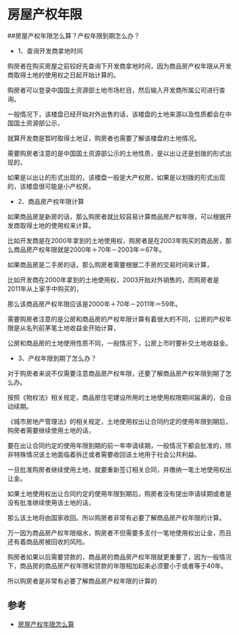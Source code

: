 # 房屋产权年限

##房屋产权年限怎么算？产权年限到期怎么办？

- 1、查询开发商拿地时间

购房者在购买房屋之前较好先查询下开发商拿地时间，因为商品房产权年限从开发商取得土地的使用权之日起开始计算的。

购房者可以登录中国国土资源部土地市场栏目，然后输入开发商所属公司进行查询。

一般情况下，该楼盘已经开始对外出售的话，该楼盘的土地来源以及性质都会在中国国土资源部公示，

就算开发商是暂时取得土地证，购房者也需要了解该楼盘的土地情况。

需要购房者注意的是中国国土资源部公示的土地性质，是以出让还是划拨的形式出现的，

如果是以出让的形式出现的，该楼盘一般是大产权房，如果是以划拨的形式出现的，该楼盘很可能是小产权房。

- 2、商品房产权年限计算

如果商品房是新房的话，那么购房者就比较容易计算商品房产权年限，可以根据开发商取得土地的使用权来计算。

比如开发商是在2000年拿到的土地使用权，购房者是在2003年购买的商品房，那么商品房产权年限就是2000年＋70年－2003年＝67年。

如果商品房是二手房的话，那么购房者需要根据二手房的交易时间来计算，

比如开发商在2000年拿到的土地使用权，2003开始对外销售的，而购房者是2011年从上家手中购买的，

那么该商品房产权年限应该是2000年＋70年－2011年＝59年。

需要购房者注意的是公房和商品房的产权年限计算有着很大的不同，公房的产权年限是从名列前茅笔土地收益金开始计算，

公房和商品房的土地使用性质不同，一般情况下，公房上市时要补交土地收益金。

- 3、产权年限到期了怎么办？

对于购房者来说不仅需要注意商品房产权年限，还要了解商品房产权年限到期了怎么办。

按照《物权法》相关规定，商品房住宅建设所用的土地使用权限期间届满的，会自动续期。

《城市房地产管理法》的相关规定，土地使用权出让合同约定的使用年限到期后，购房者需要继续使用土地的话，

要在出让合同约定的使用年限到期的前一年申请续期，一般情况下都会批准的，除非特殊情况该土地面临着拆迁或者需要收回该土地用于社会公共利益。

一旦批准购房者继续使用土地，就要重新签订相关合同，并缴纳一笔土地使用权出让金。

如果土地使用权出让合同约定的使用年限到期后，购房者没有提出申请续期或者是没有批准继续使用该土地的话，

那么该土地将由国家收回。所以购房者非常有必要了解商品房产权年限的计算。

万一因为商品房产权年限缩水，购房者不但需要多支付一笔地使用权出让金，而且还有着商品房被回收的风险。

购房者如果以后需要贷款的，商品房的商品房产权年限就更重要了，因为一般情况下，商品房的商品房产权年限和贷款的年限相加起来必须要小于或者等于40年。

所以购房者是非常有必要了解商品房产权年限的计算的


## 参考
- [房屋产权年限怎么算](http://zhishi.fang.com/xf/qg_435115.html)

